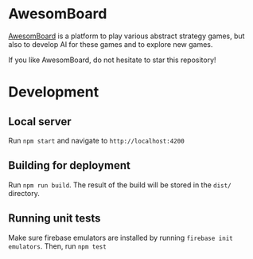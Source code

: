 # AwesomBoard

[AwesomBoard](awesom.eu/board) is a platform to play various abstract strategy games, but also to develop AI for these games and to explore new games.

If you like AwesomBoard, do not hesitate to star this repository!

# Development
## Local server
Run `npm start` and navigate to `http://localhost:4200`

## Building for deployment

Run `npm run build`. The result of the build will be stored in the `dist/` directory.

## Running unit tests

Make sure firebase emulators are installed by running `firebase init emulators`.
Then, run `npm test`
